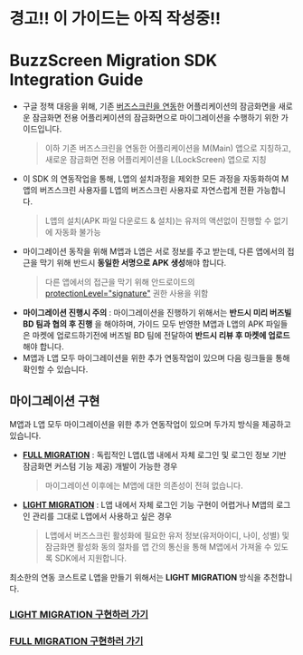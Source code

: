 # 경고!! 이 가이드는 아직 작성중!!
# BuzzScreen Migration SDK Integration Guide
- 구글 정책 대응을 위해, 기존 [버즈스크린을 연동](https://github.com/Buzzvil/buzzscreen-sdk-publisher)한 어플리케이션의 잠금화면을 새로운 잠금화면 전용 어플리케이션의 잠금화면으로 마이그레이션을 수행하기 위한 가이드입니다.
    > 이하 기존 버즈스크린을 연동한 어플리케이션을 M(Main) 앱으로 지칭하고, 새로운 잠금화면 전용 어플리케이션을 L(LockScreen) 앱으로 지칭 
- 이 SDK 의 연동작업을 통해, L앱의 설치과정을 제외한 모든 과정을 자동화하여 M앱의 버즈스크린 사용자를 L앱의 버즈스크린 사용자로 자연스럽게 전환 가능합니다.
    > L앱의 설치(APK 파일 다운로드 & 설치)는 유저의 액션없이 진행할 수 없기에 자동화 불가능
- 마이그레이션 동작을 위해 M앱과 L앱은 서로 정보를 주고 받는데, 다른 앱에서의 접근을 막기 위해 반드시 **동일한 서명으로 APK 생성**해야 합니다.
    > 다른 앱에서의 접근을 막기 위해 안드로이드의 [protectionLevel="signature"](https://developer.android.com/guide/topics/manifest/permission-element.html#plevel) 권한 사용을 위함
- **마이그레이션 진행시 주의** : 마이그레이션을 진행하기 위해서는 **반드시 미리 버즈빌 BD 팀과 협의 후 진행** 을 해야하며, 가이드 모두 반영한 M앱과 L앱의 APK 파일들은 마켓에 업로드하기전에 버즈빌 BD 팀에 전달하여 **반드시 리뷰 후 마켓에 업로드**해야 합니다.
- M앱과 L앱 모두 마이그레이션을 위한 추가 연동작업이 있으며 다음 링크들을 통해 확인할 수 있습니다.
 
## 마이그레이션 구현
M앱과 L앱 모두 마이그레이션을 위한 추가 연동작업이 있으며 두가지 방식을 제공하고 있습니다.
- [**FULL MIGRATION**](FULL-MIGRATION.md) : 독립적인 L앱(L앱 내에서 자체 로그인 및 로그인 정보 기반 잠금화면 커스텀 기능 제공) 개발이 가능한 경우
    > 마이그레이션 이후에는 M앱에 대한 의존성이 전혀 없습니다.
- [**LIGHT MIGRATION**](LIGHT-MIGRATION.md) : L앱 내에서 자체 로그인 기능 구현이 어렵거나 M앱의 로그인 관리를 그대로 L앱에서 사용하고 싶은 경우
    > L앱에서 버즈스크린 활성화에 필요한 유저 정보(유저아이디, 나이, 성별) 및 잠금화면 활성화 동의 절차를 앱 간의 통신을 통해 M앱에서 가져올 수 있도록 SDK에서 지원합니다. 

최소한의 연동 코스트로 L앱을 만들기 위해서는 **LIGHT MIGRATION** 방식을 추천합니다. 

### [LIGHT MIGRATION 구현하러 가기](LIGHT-MIGRATION.md)
### [FULL MIGRATION 구현하러 가기](FULL-MIGRATION.md)
